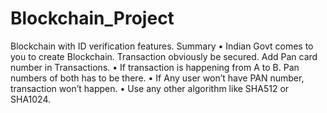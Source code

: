 # Blockchain_Project
Blockchain with ID verification features.
Summary
•	Indian Govt comes to you to create Blockchain. Transaction obviously be secured. Add Pan card number in Transactions.
•	If transaction is happening from A to B. Pan numbers of both has to be there.
•	If Any user won’t have PAN number, transaction won’t happen.
•	Use any other algorithm like SHA512 or SHA1024.
